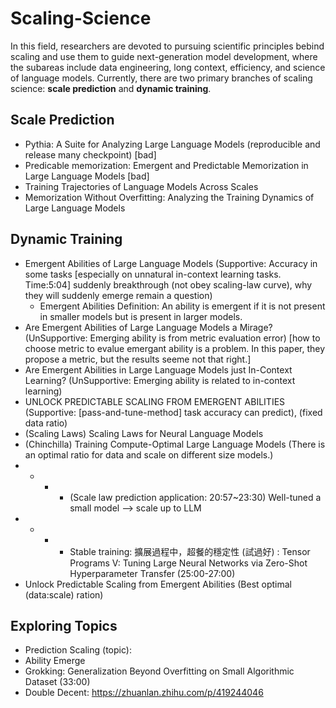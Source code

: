 # Scaling-Science
In this field, researchers are devoted to pursuing scientific principles bebind scaling and use them to guide next-generation model development, where the subareas include data engineering, long context, efficiency, and science of language models. Currently, there are two primary branches of scaling science: <b>scale prediction</b> and <b>dynamic training</b>.

## Scale Prediction
- Pythia: A Suite for Analyzing Large Language Models (reproducible and release many checkpoint) [bad]
- Predicable memorization: Emergent and Predictable Memorization in Large Language Models [bad]
- Training Trajectories of Language Models Across Scales
- Memorization Without Overfitting: Analyzing the Training Dynamics of Large Language Models


## Dynamic Training
- Emergent Abilities of Large Language Models (Supportive: Accuracy in some tasks [especially on unnatural in-context learning tasks. Time:5:04] suddenly breakthrough (not obey scaling-law curve), why they will suddenly emerge remain a question)
  - Emergent Abilities Definition: An ability is emergent if it is not present in smaller models but is present in larger models. 
- Are Emergent Abilities of Large Language Models a Mirage? (UnSupportive: Emerging ability is from metric evaluation error) [how to choose metric to evalue emergant ability is a problem. In this paper, they propose a metric, but the results seeme not that right.]
- Are Emergent Abilities in Large Language Models just In-Context Learning? (UnSupportive: Emerging ability is related to in-context learning)
- UNLOCK PREDICTABLE SCALING FROM EMERGENT ABILITIES (Supportive: [pass-and-tune-method] task accuracy can predict), (fixed data ratio)
- (Scaling Laws) Scaling Laws for Neural Language Models
- (Chinchilla) Training Compute-Optimal Large Language Models (There is an optimal ratio for data and scale on different size models.)
- - - - (Scale law prediction application: 20:57~23:30) Well-tuned a small model —> scale up to LLM
- - - - Stable training: 擴展過程中，超餐的穩定性 (試過好) : Tensor Programs V: Tuning Large Neural Networks via Zero-Shot Hyperparameter Transfer (25:00-27:00)
- Unlock Predictable Scaling from Emergent Abilities (Best optimal (data:scale) ration)

## Exploring Topics
- Prediction Scaling (topic):
- Ability Emerge 
- Grokking: Generalization Beyond Overfitting on Small Algorithmic Dataset (33:00)
- Double Decent: https://zhuanlan.zhihu.com/p/419244046

